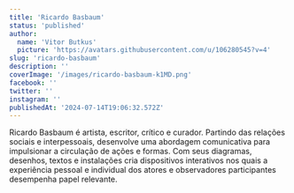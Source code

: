 ```yaml
---
title: 'Ricardo Basbaum'
status: 'published'
author:
  name: 'Vitor Butkus'
  picture: 'https://avatars.githubusercontent.com/u/106280545?v=4'
slug: 'ricardo-basbaum'
description: ''
coverImage: '/images/ricardo-basbaum-k1MD.png'
facebook: ''
twitter: ''
instagram: ''
publishedAt: '2024-07-14T19:06:32.572Z'
---
```


Ricardo Basbaum é artista, escritor, crítico e curador. Partindo das relações sociais e interpessoais, desenvolve uma abordagem comunicativa para impulsionar a circulação de ações e formas. Com seus diagramas, desenhos, textos e instalações cria dispositivos interativos nos quais a experiência pessoal e individual dos atores e observadores participantes desempenha papel relevante.